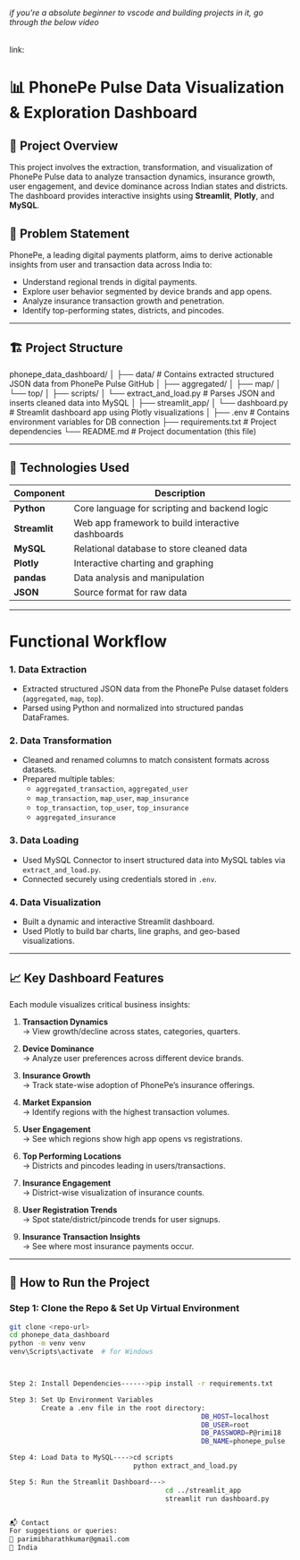 ###### if you're a absolute beginner to vscode and building projects in it, go through the below video
link:


# 📊 PhonePe Pulse Data Visualization & Exploration Dashboard

## 📌 Project Overview

This project involves the extraction, transformation, and visualization of PhonePe Pulse data to analyze transaction dynamics, insurance growth, user engagement, and device dominance across Indian states and districts. The dashboard provides interactive insights using **Streamlit**, **Plotly**, and **MySQL**.

## 🎯 Problem Statement

PhonePe, a leading digital payments platform, aims to derive actionable insights from user and transaction data across India to:

- Understand regional trends in digital payments.
- Explore user behavior segmented by device brands and app opens.
- Analyze insurance transaction growth and penetration.
- Identify top-performing states, districts, and pincodes.

---

## 🏗️ Project Structure

phonepe_data_dashboard/
│
├── data/ # Contains extracted structured JSON data from PhonePe Pulse GitHub
│ ├── aggregated/
│ ├── map/
│ └── top/
│
├── scripts/
│ └── extract_and_load.py # Parses JSON and inserts cleaned data into MySQL
│
├── streamlit_app/
│ └── dashboard.py # Streamlit dashboard app using Plotly visualizations
│
├── .env # Contains environment variables for DB connection
├── requirements.txt # Project dependencies
└── README.md # Project documentation (this file)




---

## 🔧 Technologies Used

| Component         | Description                                   |
|-------------------|-----------------------------------------------|
| **Python**        | Core language for scripting and backend logic |
| **Streamlit**     | Web app framework to build interactive dashboards |
| **MySQL**         | Relational database to store cleaned data     |
| **Plotly**        | Interactive charting and graphing             |
| **pandas**        | Data analysis and manipulation                |
| **JSON**          | Source format for raw data                    |

---

#                                        Functional Workflow                                           #

### 1. Data Extraction
- Extracted structured JSON data from the PhonePe Pulse dataset folders (`aggregated`, `map`, `top`).
- Parsed using Python and normalized into structured pandas DataFrames.

### 2. Data Transformation
- Cleaned and renamed columns to match consistent formats across datasets.
- Prepared multiple tables: 
  - `aggregated_transaction`, `aggregated_user`
  - `map_transaction`, `map_user`, `map_insurance`
  - `top_transaction`, `top_user`, `top_insurance`
  - `aggregated_insurance`

### 3. Data Loading
- Used MySQL Connector to insert structured data into MySQL tables via `extract_and_load.py`.
- Connected securely using credentials stored in `.env`.

### 4. Data Visualization
- Built a dynamic and interactive Streamlit dashboard.
- Used Plotly to build bar charts, line graphs, and geo-based visualizations.

---

##                                           📈 Key Dashboard Features                                  #

Each module visualizes critical business insights:

1. **Transaction Dynamics**  
   → View growth/decline across states, categories, quarters.

2. **Device Dominance**  
   → Analyze user preferences across different device brands.

3. **Insurance Growth**  
   → Track state-wise adoption of PhonePe’s insurance offerings.

4. **Market Expansion**  
   → Identify regions with the highest transaction volumes.

5. **User Engagement**  
   → See which regions show high app opens vs registrations.

6. **Top Performing Locations**  
   → Districts and pincodes leading in users/transactions.

7. **Insurance Engagement**  
   → District-wise visualization of insurance counts.

8. **User Registration Trends**  
   → Spot state/district/pincode trends for user signups.

9. **Insurance Transaction Insights**  
   → See where most insurance payments occur.

---

## 🧪 How to Run the Project

### Step 1: Clone the Repo & Set Up Virtual Environment

```bash
git clone <repo-url>
cd phonepe_data_dashboard
python -m venv venv
venv\Scripts\activate  # for Windows



Step 2: Install Dependencies------>pip install -r requirements.txt

Step 3: Set Up Environment Variables
        Create a .env file in the root directory:
                                                DB_HOST=localhost
                                                DB_USER=root
                                                DB_PASSWORD=P@rimi18
                                                DB_NAME=phonepe_pulse

Step 4: Load Data to MySQL---->cd scripts
                               python extract_and_load.py

Step 5: Run the Streamlit Dashboard--->
                                       cd ../streamlit_app
                                       streamlit run dashboard.py


📬 Contact
For suggestions or queries:
📧 parimibharathkumar@gmail.com
📍 India



